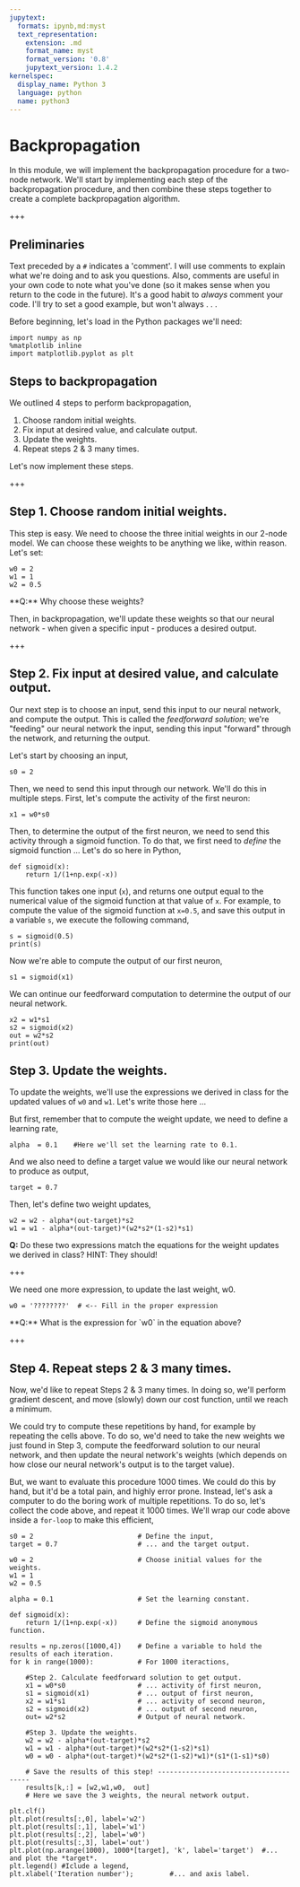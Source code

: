 ```yaml
---
jupytext:
  formats: ipynb,md:myst
  text_representation:
    extension: .md
    format_name: myst
    format_version: '0.8'
    jupytext_version: 1.4.2
kernelspec:
  display_name: Python 3
  language: python
  name: python3
---
```


# Backpropagation

In this module, we will implement the backpropagation procedure for a two-node network. We'll start by implementing each step of the backpropagation procedure, and then combine these steps together to create a complete backpropagation algorithm.

+++

##  Preliminaries
Text preceded by a `#` indicates a 'comment'.  I will use comments to explain what we're doing and to ask you questions.  Also, comments are useful in your own code to note what you've done (so it makes sense when you return to the code in the future).  It's a good habit to *always* comment your code.  I'll try to set a good example, but won't always . . . 

Before beginning, let's load in the Python packages we'll need:

```{code-cell} ipython3
import numpy as np
%matplotlib inline
import matplotlib.pyplot as plt
```

##  Steps to backpropagation

We outlined 4 steps to perform backpropagation,

   1. Choose random initial weights.
   2. Fix input at desired value, and calculate output.
   3. Update the weights.
   4. Repeat steps 2 & 3 many times.

Let's now implement these steps.

+++

## Step 1. Choose random initial weights.
  This step is easy. We need to choose the three initial weights in our
  2-node model.  We can choose these weights to be anything we like,
  within reason.  Let's set:

```{code-cell} ipython3
w0 = 2
w1 = 1
w2 = 0.5
```

<div class="alert alert-block alert-info">
**Q:**  Why choose these weights?
</div>

Then, in backpropagation, we'll update these weights so that our neural
network - when given a specific input - produces a desired output.

+++

## Step 2.  Fix input at desired value, and calculate output. 
  Our next step is to choose an input, send this input to our neural
  network, and compute the output.  This is called the *feedforward
  solution*; we're "feeding" our neural network the input, sending this
  input "forward" through the network, and returning the output.

  Let's start by choosing an input,

```{code-cell} ipython3
s0 = 2
```

  Then, we need to send this input through our network. We'll do this in
  multiple steps.  First, let's compute the activity of the first neuron:

```{code-cell} ipython3
x1 = w0*s0
```

  Then, to determine the output of the first neuron, we need to send this
  activity through a sigmoid function.  To do that, we first need to
  *define* the sigmoid function ... Let's do so here in Python,

```{code-cell} ipython3
def sigmoid(x):
    return 1/(1+np.exp(-x))
```

  This function takes one input (`x`), and returns one output equal to the numerical
  value of the sigmoid function at that value of `x`. For example, to
  compute the value of the sigmoid function at `x=0.5`, and save this output
  in a variable `s`, we execute the following command,

```{code-cell} ipython3
s = sigmoid(0.5)
print(s)
```

Now we're able to compute the output of our first neuron,

```{code-cell} ipython3
s1 = sigmoid(x1)
```

We can ontinue our feedforward computation to determine the output of our neural network.

```{code-cell} ipython3
x2 = w1*s1
s2 = sigmoid(x2)
out = w2*s2
print(out)
```

## Step 3.  Update the weights.
 To update the weights, we'll use the expressions we derived in class 
 for the updated values of `w0` and `w1`.  Let's write those here ...

 But first, remember that to compute the weight update, we need to define
 a learning rate,

```{code-cell} ipython3
alpha  = 0.1    #Here we'll set the learning rate to 0.1.
```

And we also need to define a target value we would like our neural network to produce as output,

```{code-cell} ipython3
target = 0.7
```

Then, let's define two weight updates,

```{code-cell} ipython3
w2 = w2 - alpha*(out-target)*s2
w1 = w1 - alpha*(out-target)*(w2*s2*(1-s2)*s1)
```

<div class="alert alert-block alert-info">

**Q:**  Do these two expressions match the equations for the weight updates we derived in class?  HINT: They should!
</div>

+++

We need one more expression, to update the last weight, w0.

```{code-cell} ipython3
w0 = '????????'  # <-- Fill in the proper expression
```

<div class="alert alert-block alert-info">
**Q:** What is the expression for `w0` in the equation above?
</div>

+++

## Step 4.  Repeat steps 2 & 3 many times.
 Now, we'd like to repeat Steps 2 & 3 many times. In doing so, we'll
 perform gradient descent, and move (slowly) down our cost function,
 until we reach a minimum.

 We could try to compute these repetitions by hand, for example by repeating
 the cells above. To do so, we'd need to take the new weights we just
 found in Step 3, compute the feedforward solution to our neural network,
 and then update the neural network's weights (which depends on how close
 our neural network's output is to the target value).

 But, we want to evaluate this procedure 1000 times. We could do this by
 hand, but it'd be a total pain, and highly error prone. Instead, let's
 ask a computer to do the boring work of multiple repetitions. To do so,
 let's collect the code above, and repeat it 1000 times. We'll wrap our
 code above inside a `for-loop` to make this efficient,

```{code-cell} ipython3
s0 = 2                          # Define the input,
target = 0.7                    # ... and the target output.

w0 = 2                          # Choose initial values for the weights.
w1 = 1
w2 = 0.5

alpha = 0.1                     # Set the learning constant.

def sigmoid(x):
    return 1/(1+np.exp(-x))     # Define the sigmoid anonymous function.

results = np.zeros([1000,4])    # Define a variable to hold the results of each iteration.    
for k in range(1000):           # For 1000 iteractions,
    
    #Step 2. Calculate feedforward solution to get output.
    x1 = w0*s0                  # ... activity of first neuron,
    s1 = sigmoid(x1)            # ... output of first neuron,
    x2 = w1*s1                  # ... activity of second neuron,
    s2 = sigmoid(x2)            # ... output of second neuron,
    out= w2*s2                  # Output of neural network.
    
    #Step 3. Update the weights.
    w2 = w2 - alpha*(out-target)*s2
    w1 = w1 - alpha*(out-target)*(w2*s2*(1-s2)*s1)
    w0 = w0 - alpha*(out-target)*(w2*s2*(1-s2)*w1)*(s1*(1-s1)*s0)
    
    # Save the results of this step! --------------------------------------
    results[k,:] = [w2,w1,w0,  out]
    # Here we save the 3 weights, the neural network output.

plt.clf()
plt.plot(results[:,0], label='w2')
plt.plot(results[:,1], label='w1')
plt.plot(results[:,2], label='w0')
plt.plot(results[:,3], label='out')
plt.plot(np.arange(1000), 1000*[target], 'k', label='target')  #... and plot the *target*.
plt.legend() #Iclude a legend,
plt.xlabel('Iteration number');         #... and axis label.
```
